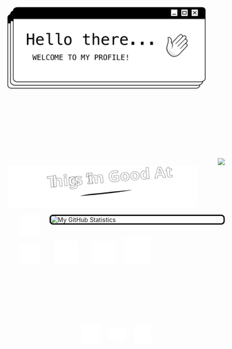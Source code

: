 <!-- HERO "HELLO THERE" IMG/GIF -->
<img align="left" 
  src="./images/hero-final.gif"
  width="460px"
  style="margin-bottom:0px"
/>

<br/>

<!-- BIO -->
<p align="center" style="color: white; font-size: 15px; font-family: menlo; line-height: 1.5">
  My name is Abby. I am a Full Stack Developer (in training...shhhhh). 
  I'm passionate about learning and finding new ways to challenge 
  myself in my work. I have a strong interest in UI/UX Design and I'm 
  eager to explore whatever comes my way. The learning never ends, nor do I want it to!
</p>

<br/>
<br/>

<div align="right">
  <img src="https://readme-typing-svg.herokuapp.com?size=22&color=FFFFFF&center=true&vCenter=true&height=20&lines=Hello+World!;I+had+to+say+it...;You+know+I+had+to+do+it"/>
</div>

<img src="./images/things-im-good-at.svg" width="440px"/>

<img align="right"
  src="https://github-readme-stats.vercel.app/api?username=abbygraves&theme=graywhite&show_icons=true&custom_title=My%20GitHub%20Stats&hide_title=false&hide=contribs&title_color=000&icon_color=000&border_color=000"
  alt="My GitHub Statistics"
  width="400px" 
  style="border: 3px solid #000; border-radius: 8px;"/>

<div>
  <!-- ICONS -->
  &nbsp;&nbsp;&nbsp;&nbsp;&nbsp;&nbsp;
  <a href="https://www.adobe.com/products/photoshop.html" ><img src="./images/Ps-white-outline-icon.svg" width="50px"/></a> 
  &nbsp;&nbsp;&nbsp;&nbsp;&nbsp;&nbsp;
  <a href="https://www.adobe.com/products/illustrator.html"><img src="./images/Ai-icon.svg" width="50px"/></a>
  &nbsp;&nbsp;&nbsp;&nbsp;&nbsp;&nbsp;
  <a href="https://www.apple.com/final-cut-pro/"><img src="./images/final-cut-pro-x.svg" width="55px"/></a>
  &nbsp;&nbsp;&nbsp;&nbsp;&nbsp;&nbsp;
  <a href="https://developer.mozilla.org/en-US/docs/Web/HTML"><img src="./images/html-5.svg" width="54px"/></a>
  &nbsp;&nbsp;&nbsp;
  <a href="https://developer.mozilla.org/en-US/docs/Web/CSS"><img src="./images/css3.svg" width="64px"/></a>
</div>

<br/>
<br/>
<br/>
<br/>
<br/>

<!-- CONNECT WITH ME -->
<p align="center" style="color: white; font-size: 16px; font-family: menlo">
  &nbsp;Connect with Me
</p>

<div align="center">
  <a href="https://github.com/abbygraves" ><img align="center" src="./images/octocat.svg" width="45px"/></a>
  &nbsp;&nbsp;&nbsp;
  <a href="mailto:abbygraves14@gmail.com" ><img align="center" src="./images/envelope.svg" width="40px"/></a>
  &nbsp;&nbsp;&nbsp;
  <a href="mailto:abbygraves14@gmail.com" ><img align="center" src="./images/spotify-icon.svg" width="40px"/></a>
</div>























<!-- ░░░░░░░░░░░░░░░░░░░░░░░░░░░░░░░░░░░░░░░░░░░░░░░░░░░░░░░░░░░░░░░░░░░░░░░░░░░░░░░░░░░░░░░░░░░░░░░░ -->

<!-- NOT IN USE - OLD HEADER╱╱TYPING TEXT -->

<!-- ORIGINAL BASIC HEADER/TITLE -->
<!-- <h1 style="color: white; font-size:32px">
  Hello there&nbsp;
  <img src=" ./images/hi-flipped-w-border.gif"
    alt="Waving hand animated gif"
    height="30px" />
</h1> -->


<!-- TYPING TEXT -->
<!-- <div float="right">
  &nbsp; <img src="https://readme-typing-svg.herokuapp.com?font=Menlo&size=18&color=FFFFFF&background=0D1116&vCenter=true&width=475&height=32&lines=Hi+I'm+Abby+and+I'm+a+Full+Stack+Developer;(in+training...shhhhh)" />
</div> -->


<!-- SHORT LITTLE BLURB ABOUT LIFE -->
<!-- <p align="left" style="color: white; font-size: 13px; font-family: menlo; line-height: 1.5">
  One thing I know for sure is that I've definitley found what I'm meant to do with this life.
  <br/> Code. Code. Code. <br/>
  There's no stopping me now...muahahah 
</p> -->


<!-- GITHUB STATS╱TOP LANGS (IN USE JUST IN DIFF FORMAT)-->
<!-- ![github stats](https://github-readme-stats.vercel.app/api?username=abbygraves&show_icons=true&hide_title=true&bg_color=000&text_color=fff&title_color=fff&icon_color=DEDEDE&border_color=fff&hide=contribs) &nbsp;&nbsp; ![top-langs](https://github-readme-stats.vercel.app/api/top-langs?username=abbygraves&show_icons=true&bg_color=000&text_color=fff&title_color=fff&icon_color=fff&border_color=fff&layout=compact&card_width=250) -->


<!-- POINTER CURSOR -->
<!-- <img align="left" src="./images/pointer-pixel.svg" width="120px" style="margin-right: 30px; margin-top: 20px"/> -->

<!-- INFO ON STUFF TO INCLUDE IN README -->
<!--
**abbygraves/abbygraves** is a ✨ _special_ ✨ repository because its `README.md` (this file) appears on your GitHub profile.

Here are some ideas to get you started:

- 🔭 I’m currently working on ...
- 🌱 I’m currently learning ...
- 👯 I’m looking to collaborate on ...
- 🤔 I’m looking for help with ...
- 💬 Ask me about ...
- 📫 How to reach me: ...
- 😄 Pronouns: ...
- ⚡ Fun fact: ...
-->
